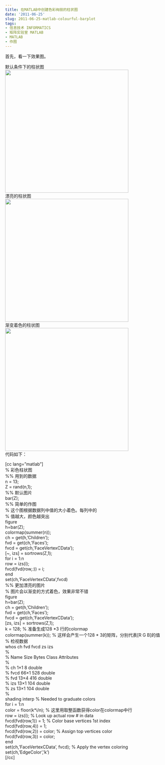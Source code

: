 ```yaml
---
title: 在MATLAB中创建色彩绚丽的柱状图
date: '2011-06-25'
slug: 2011-06-25-matlab-colourful-barplot
tags:
- 信息技术 INFORMATICS
- 矩阵实验室 MATLAB
- MATLAB
- 作图
---
```



首先，看一下效果图。

默认条件下的柱状图  
<img src="http://bio-spring.top/wp-content/uploads/2011/06/fig1.png" width="400" />  
漂亮的柱状图  
<img src="http://bio-spring.top/wp-content/uploads/2011/06/fig2.png" width="400" />  
渐变着色的柱状图  
<img src="http://bio-spring.top/wp-content/uploads/2011/06/fig3.png" width="400" />  
代码如下：

\[cc lang=”matlab”\]  
% 彩色柱状图  
%% 用到的数据  
n = 13;  
Z = rand(n,1);  
%% 默认图片  
bar(Z);  
%% 简单的作图  
% 这个图根据数据列中值的大小着色。每列中的  
% 值越大，颜色越突出  
figure  
h=bar(Z);  
colormap(summer(n));  
ch = get(h,’Children’);  
fvd = get(ch,’Faces’);  
fvcd = get(ch,’FaceVertexCData’);  
\[\~, izs\] = sortrows(Z,1);  
for i = 1:n  
row = izs(i);  
fvcd(fvd(row,:)) = i;  
end  
set(ch,’FaceVertexCData’,fvcd)  
%% 更加漂亮的图片  
% 图片会以渐变的方式着色，效果非常不错  
figure  
h=bar(Z);  
ch = get(h,’Children’);  
fvd = get(ch,’Faces’);  
fvcd = get(ch,’FaceVertexCData’);  
\[zs, izs\] = sortrows(Z,1);  
k = 128; % 准备生成128 \*3 行的colormap  
colormap(summer(k)); % 这样会产生一个128 \* 3的矩阵，分别代表\[R G
B\]的值  
% 检视数据  
whos ch fvd fvcd zs izs  
%  
% Name Size Bytes Class Attributes  
%  
% ch 1×1 8 double  
% fvcd 66×1 528 double  
% fvd 13×4 416 double  
% izs 13×1 104 double  
% zs 13×1 104 double  
%  
shading interp % Needed to graduate colors  
for i = 1:n  
color = floor(k\*i/n); % 这里用取整函数获得color在colormap中行  
row = izs(i); % Look up actual row \# in data  
fvcd(fvd(row,1)) = 1; % Color base vertices 1st index  
fvcd(fvd(row,4)) = 1;  
fvcd(fvd(row,2)) = color; % Assign top vertices color  
fvcd(fvd(row,3)) = color;  
end  
set(ch,’FaceVertexCData’, fvcd); % Apply the vertex coloring  
set(ch,’EdgeColor’,’k’)  
\[/cc\]
